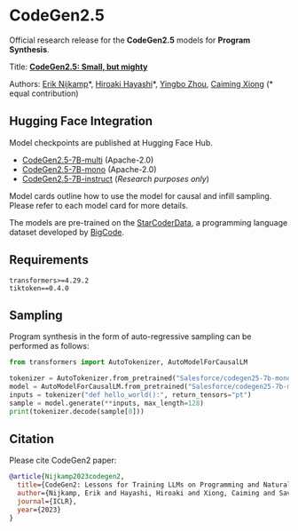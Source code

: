 # CodeGen2.5

Official research release for the **CodeGen2.5** models for **Program Synthesis**.

Title: [**CodeGen2.5: Small, but mighty**](https://blog.salesforceairesearch.com/codegen25)

Authors: [Erik Nijkamp](https://eriknijkamp.com)\*, [Hiroaki Hayashi](https://hiroakih.me/)\*, [Yingbo Zhou](https://scholar.google.com/citations?user=H_6RQ7oAAAAJ&hl=en), [Caiming Xiong](https://scholar.google.com/citations?user=vaSdahkAAAAJ&hl=en) (* equal contribution)

## Hugging Face Integration

Model checkpoints are published at Hugging Face Hub.

* [CodeGen2.5-7B-multi](https://huggingface.co/Salesforce/codegen25-7b-multi) (Apache-2.0)
* [CodeGen2.5-7B-mono](https://huggingface.co/Salesforce/codegen25-7B-mono) (Apache-2.0)
* [CodeGen2.5-7B-instruct](https://huggingface.co/Salesforce/codegen25-7B-instruct) (*Research purposes only*)

Model cards outline how to use the model for causal and infill sampling. Please refer to each model card for more details.

The models are pre-trained on the [StarCoderData](https://huggingface.co/datasets/bigcode/starcoderdata), a programming language dataset developed by [BigCode](https://huggingface.co/bigcode).

## Requirements

```
transformers>=4.29.2
tiktoken==0.4.0
```

## Sampling

Program synthesis in the form of auto-regressive sampling can be performed as follows:

```python
from transformers import AutoTokenizer, AutoModelForCausalLM

tokenizer = AutoTokenizer.from_pretrained("Salesforce/codegen25-7b-mono", trust_remote_code=True)
model = AutoModelForCausalLM.from_pretrained("Salesforce/codegen25-7b-mono")
inputs = tokenizer("def hello_world():", return_tensors="pt")
sample = model.generate(**inputs, max_length=128)
print(tokenizer.decode(sample[0]))
```

## Citation

Please cite CodeGen2 paper:

```bibtex
@article{Nijkamp2023codegen2,
  title={CodeGen2: Lessons for Training LLMs on Programming and Natural Languages},
  author={Nijkamp, Erik and Hayashi, Hiroaki and Xiong, Caiming and Savarese, Silvio and Zhou, Yingbo},
  journal={ICLR},
  year={2023}
}
```
